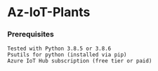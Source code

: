 # Az-IoT-Plants

### Prerequisites ###
	Tested with Python 3.8.5 or 3.8.6
	Psutils for python (installed via pip)
	Azure IoT Hub subscription (free tier or paid)
	
	

